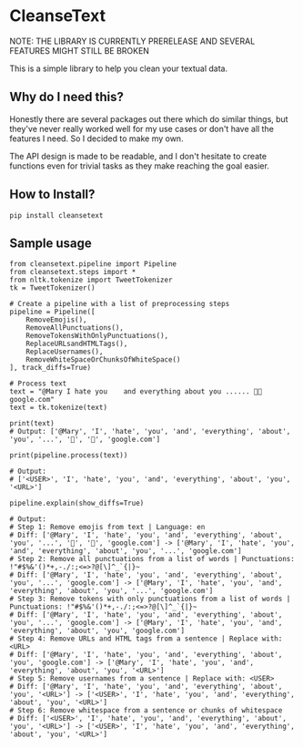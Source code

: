 # CleanseText

NOTE: THE LIBRARY IS CURRENTLY PRERELEASE AND SEVERAL FEATURES MIGHT STILL BE BROKEN

This is a simple library to help you clean your textual data.

## Why do I need this?

Honestly there are several packages out there which do similar things, but they've never really worked well for my use cases or don't have all the features I need. So I decided to make my own.

The API design is made to be readable, and I don't hesitate to create functions even for trivial tasks as they make reaching the goal easier.

## How to Install?

`pip install cleansetext`

## Sample usage

```
from cleansetext.pipeline import Pipeline
from cleansetext.steps import *
from nltk.tokenize import TweetTokenizer
tk = TweetTokenizer()

# Create a pipeline with a list of preprocessing steps
pipeline = Pipeline([
    RemoveEmojis(),
    RemoveAllPunctuations(),
    RemoveTokensWithOnlyPunctuations(),
    ReplaceURLsandHTMLTags(),
    ReplaceUsernames(),
    RemoveWhiteSpaceOrChunksOfWhiteSpace()
], track_diffs=True)

# Process text
text = "@Mary I hate you    and everything about you ...... 🎉🎉 google.com"
text = tk.tokenize(text)

print(text)
# Output: ['@Mary', 'I', 'hate', 'you', 'and', 'everything', 'about', 'you', '...', '🎉', '🎉', 'google.com']

print(pipeline.process(text))

# Output:
# ['<USER>', 'I', 'hate', 'you', 'and', 'everything', 'about', 'you', '<URL>']

pipeline.explain(show_diffs=True)

# Output:
# Step 1: Remove emojis from text | Language: en
# Diff: ['@Mary', 'I', 'hate', 'you', 'and', 'everything', 'about', 'you', '...', '🎉', '🎉', 'google.com'] -> ['@Mary', 'I', 'hate', 'you', 'and', 'everything', 'about', 'you', '...', 'google.com']
# Step 2: Remove all punctuations from a list of words | Punctuations: !"#$%&'()*+,-./:;<=>?@[\]^_`{|}~
# Diff: ['@Mary', 'I', 'hate', 'you', 'and', 'everything', 'about', 'you', '...', 'google.com'] -> ['@Mary', 'I', 'hate', 'you', 'and', 'everything', 'about', 'you', '...', 'google.com']
# Step 3: Remove tokens with only punctuations from a list of words | Punctuations: !"#$%&'()*+,-./:;<=>?@[\]^_`{|}~
# Diff: ['@Mary', 'I', 'hate', 'you', 'and', 'everything', 'about', 'you', '...', 'google.com'] -> ['@Mary', 'I', 'hate', 'you', 'and', 'everything', 'about', 'you', 'google.com']
# Step 4: Remove URLs and HTML tags from a sentence | Replace with: <URL>
# Diff: ['@Mary', 'I', 'hate', 'you', 'and', 'everything', 'about', 'you', 'google.com'] -> ['@Mary', 'I', 'hate', 'you', 'and', 'everything', 'about', 'you', '<URL>']
# Step 5: Remove usernames from a sentence | Replace with: <USER>
# Diff: ['@Mary', 'I', 'hate', 'you', 'and', 'everything', 'about', 'you', '<URL>'] -> ['<USER>', 'I', 'hate', 'you', 'and', 'everything', 'about', 'you', '<URL>']
# Step 6: Remove whitespace from a sentence or chunks of whitespace
# Diff: ['<USER>', 'I', 'hate', 'you', 'and', 'everything', 'about', 'you', '<URL>'] -> ['<USER>', 'I', 'hate', 'you', 'and', 'everything', 'about', 'you', '<URL>']

```
